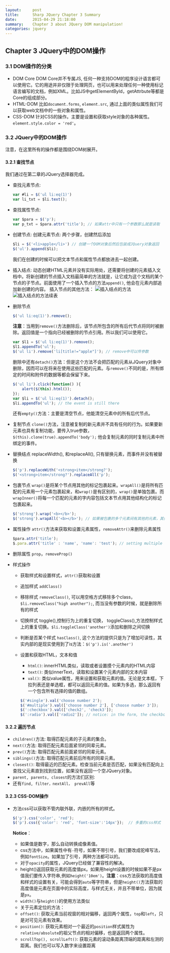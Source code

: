 ```yaml
---
layout:     post
title:      Sharp JQuery Chapter 3 Summary
date:       2015-04-29 21:18:00
summary:    Chapter 3 about JQuery DOM manipulation!
categories: jquery
---
```


## Chapter 3 JQuery中的DOM操作

### 3.1 DOM操作的分类

* DOM Core
DOM Core并不专属JS, 任何一种支持DOM的程序设计语言都可以使用它。它的用途并非仅限于处理网页，也可以用来处理任何一种使用标记语言编写的文档，例如XML。比如JS中getElementById，getAttrbute等都是Core的组成部分。
* HTML-DOM
比如`document.forms`, `element.src`, 通过上面的类似属性我们可以获取web文档中的一些对象和属性。
* CSS-DOM
针对CSS的操作。主要是设置和获取style对象的各种属性。`element.style.color = 'red'`。

### 3.2 JQuery中的DOM操作
注意，在这里所有的操作都是围绕DOM树展开。
#### 3.2.1 查找节点
我们通过在第二章的JQuery选择器完成。
  * 查找元素节点:

    ```javascript
    var #li = $('ul li:eq(1)')
    var li_txt = $li.text();
    ```
  * 查找属性节点:

    ```javascript
    var $para = $('p');
    var p_txt = $para.attr('title'); // 如果attr中只有一个参数那么就是读取
    ```
  * 创建节点:
    创建元素节点: 两个步骤，创建然后添加

    ```javascript
    $li = $('<li>apple</li>') // 创建一个DOM对象后然后包装成JQuery对象返回
    $('ul').append($li);
    ```
    我们在创建的时候可以把文本节点和属性节点都放进去一起创建。
  * 插入结点:
    动态创建HTML元素并没有实际用处，还需要将创建的元素插入文档中。将新创建的节点插入文档最简单的方法就是，让它成为这个文档的某个节点的子节点。前面使用了一个插入节点的方法`append()`, 他会在元素内部追加新创建的内容。
    插入节点的其他方法：
    ![插入结点的方法](http://mattycao.github.io/images/jquery-chapter3-1.png)
    ![插入结点的方法续表](http://mattycao.github.io/images/jquery-chapter3-2.png)
  * 删除节点

    ```javascript
    $('ul li:eq(1)').remove();
    ```
    **注意**：当用到`remove()`方法删除后，该节点所包含的所有后代节点将同时被删除。返回值是一个指向已经被删除的节点引用。所以我们可以使用它。

    ```javascript
    var $l1 = $('ul li:eq(1)').remove();
    $l1.appendTo('ul');
    $('ul li').remove('li[title!="apple"]'); // remove中可以传参数
    ```
    删除中还有`detach()`方法：但是这个方法不会把匹配的元素从JQuery对象中删除，因而可以在将来在使用这些匹配的元素。与`remove()`不同的是，所有绑定的时间和附件的数据等都会保留下来。

    ```javascript
    $('ul li').click(function() ){
        alert($(this).html());
    });
    var $li = $('ul li:eq(1)').detach();
    $li.appendTo('ul'); // the event is still there
    ```
    还有`empty()`方法：主要是清空节点，他能清空元素中的所有后代节点。
  * 复制节点
    `clone()`方法，注意被复制的新元素并不具有任何的行为。如果要新元素也具有复制功能，要传入true参数，`$(this).clone(true).appendTo('body');` 他会复制元素的同时复制元素中所绑定的事件。
  * 替换结点
    replaceWidth(), 和replaceAll(), 只有替换元素，而事件并没有被替换

    ```javascript
    $('p').replaceWith('<strong>item</strong?');
    $('<strong>item</strong?').replaceAll('p');
    ```
  * 包裹节点
    `wrap()`是将某个节点用其他的标记包裹起来。`wrapAll()`是将所有匹配的元素用一个元素包裹起来，和`wrap()`是有区别的，`wrap()`是单独包裹。而`wrapInner()`将每一个匹配的元素的字内容包括文本节点用其他结构化的标记包裹起来。

    ```javascript
    $('strong').wrap('<b></b>');
    $('strong').wrapAll('<b></b>'); // 如果被包裹的多个元素间有其他的元素，其他的元素会被放到包裹元素之后
    ```
  * 属性操作
    `attr()`方法来获取和设置元素属性，`removeAttr()`来删除元素属性

    ```javascript
    $para.attr('title');
    $.para.attr('title' : 'name', 'name': 'test'); // setting multiple attr
    ```
  * 删除属性
    `prop`，`removeProp()`
  * 样式操作
    * 获取样式和设置样式，` attr() `获取和设置
    * 追加样式 `addClass()`
    * 移除样式 `removeClass()`, 可以用空格方式移除多个class， `$li.removeClass("high another");`, 而当没有参数的时候，就是删除所有的样式
    * 切换样式 toggle(),控制行为上的重复切换， toggleClass(),方法控制样式上的重复切换。`$li.toggleClass('another')`添加和删除之间切换
    * 判断是否某个样式 `hasClass()`, 这个方法的提供只是为了增加可读性，其实内部的是现实使用到了is方法：`$('p').is('.another')`
    * 设置和获取HTML，文本和值
      * `html()`: innerHTML类似，读取或者设置摸个元素内的HTML内容
      * `text()`: 类似innerText，读取和设置某个元素内部的文本内容
      * `val()`: 类似value属性，用来设置和获取元素的值。无论是文本框，下拉列表还是单选框，都可以返回元素的值。如果为多选，那么返回有一个包含所有选择的值的数组。

      ```javascript
      $('#single').val('choose number 2');
      $('#multiple').val(['choose number 2'], ['choose number 3']);
      $(':checkbox').val(['check2', 'check3']);
      $(':radio').val(['radio2']); // notice: in the form, the checkbox and radio must have the value attribute.
      ```
#### 3.2.2 遍历节点
* `children()`方法: 取得匹配元素的子元素的集合。
* `next()`方法: 取得匹配元素后面紧邻的同辈元素。
* `prev()`方法: 取得匹配元素前面紧邻的同辈元素。
* `siblings()`方法: 取得匹配元素前后所有的同辈元素。
* `closest()`: 取得最近的匹配元素。检查当前元素是否匹配，如果没有匹配向上查找父元素直到找到位置，如果没有返回一个空JQuery对象。
* `parent, parents, closest`的方法们区别:
* 还有`find, filter，nextAll， prevAll`等

#### 3.2.3 CSS-DOM操作
* 方法css可以获取不管内联外联，内嵌的所有的样式。

  ```javascript
  $('p').css('color', 'red');
  $('p').css({'color': 'red', 'font-size':'14px'});  // 多重的css样式
  ```
  **Notice**：

  * 如果值是数字，那么自动转换成像素值。
  * css方法中，如果属性中有`-`符号，如果不带引号，我们要改成驼峰写法，例如`fontSize`。如果加了引号，两种方法都可以的。
  * 对于`opacity`的属性，JQuery已经做了兼容性的解决。
  * height()返回获取元素的高度值px。如果用height设置的时候如果不是px值我们要传入字符串,例如`height('10em')`。**注意**：css方法获取的高度值和样式的设置有关，可能会得到`auto`等字符串，但是`height()`方法获取的高度值是元素在页面中的实际高度，与样式无关，并且不带单位，因为就是`px`。
  * `width()`与`height()`的使用方法类似
  * 关于元素定位的方法：
  * `offset()`: 获取元素当前视窗的相对偏移，返回两个属性，`top`和`left`，只是对可见元素有效果。
  * `position()`: 获取元素相对一个最近的`position`样式属性为`relative/absolute`的祖父节点的相对偏移，也是返回两个属性。
  * `scrollTop(), scrollLeft()`: 获取元素的滚动条距离顶端的距离和左测的距离。我们也可以写入数字来设置距离
